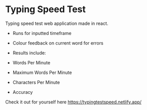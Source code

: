 # Typing Speed Test

Typing speed test web application made in react.

*   Runs for inputted timeframe
*   Colour feedback on current word for errors
*   Results include:

*   Words Per Minute
*   Maximum Words Per Minute
*   Characters Per Minute
*   Accuracy

Check it out for yourself here <https://typingtestspeed.netlify.app/>
